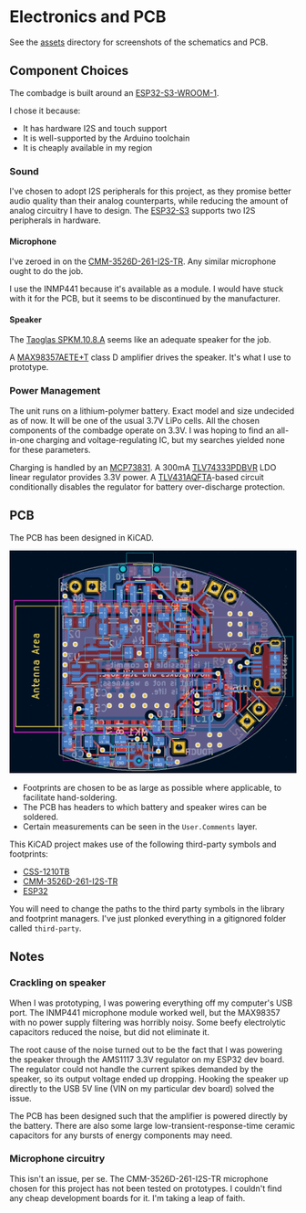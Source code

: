 # Electronics and PCB

See the [assets](assets) directory for screenshots of the schematics and PCB.

## Component Choices

The combadge is built around an [ESP32-S3-WROOM-1](https://www.espressif.com/en/support/download/documents/modules?keys=&field_type_tid%5B%5D=838).

I chose it because:

- It has hardware I2S and touch support
- It is well-supported by the Arduino toolchain
- It is cheaply available in my region

### Sound

I've chosen to adopt I2S peripherals for this project, as they promise better audio quality than their analog counterparts, while reducing the amount of analog circuitry I have to design.
The [ESP32-S3](https://docs.espressif.com/projects/esp-idf/en/latest/esp32s3/api-reference/peripherals/i2s.html) supports two I2S peripherals in hardware.

#### Microphone

I've zeroed in on the [CMM-3526D-261-I2S-TR](https://www.cuidevices.com/product/audio/microphones/mems-microphones/cmm-3526d-261-i2s-tr).
Any similar microphone ought to do the job.

I use the INMP441 because it's available as a module. I would have stuck with it for the PCB, but it seems to be discontinued by the manufacturer.

#### Speaker

The [Taoglas SPKM.10.8.A](https://www.taoglas.com/product/10-mm-round-miniature-speaker-500mw/) seems like an adequate speaker for the job.

A [MAX98357AETE+T](https://www.analog.com/en/products/max98357a.html#product-overview) class D amplifier drives the speaker.
It's what I use to prototype.

### Power Management

The unit runs on a lithium-polymer battery. Exact model and size undecided as of now. It will be one of the usual 3.7V LiPo cells.
All the chosen components of the combadge operate on 3.3V. I was hoping to find an all-in-one charging and voltage-regulating IC, but my searches yielded none for these parameters.

Charging is handled by an [MCP73831](https://www.microchip.com/en-us/product/MCP73831).
A 300mA [TLV74333PDBVR](https://www.ti.com/product/TLV743P/part-details/TLV74333PDBVR) LDO linear regulator provides 3.3V power.
A [TLV431AQFTA](https://www.diodes.com/assets/Datasheets/TLV431Q.pdf)-based circuit conditionally disables the regulator for battery over-discharge protection.

## PCB

The PCB has been designed in KiCAD.

![PCB](assets/pcb.png)

- Footprints are chosen to be as large as possible where applicable, to facilitate hand-soldering.
- The PCB has headers to which battery and speaker wires can be soldered.
- Certain measurements can be seen in the `User.Comments` layer.

This KiCAD project makes use of the following third-party symbols and footprints:

- [CSS-1210TB](https://app.ultralibrarian.com/details/711a64f8-0773-11ed-b159-0a34d6323d74/Nidec-Copal-Electronics/CSS-1210TB?uid=38990419&exports=KiCAD&open=exports)
- [CMM-3526D-261-I2S-TR](https://www.cuidevices.com/product/resource/pcbfootprint/cmm-3526d-261-i2s-tr)
- [ESP32](https://github.com/espressif/kicad-libraries)

You will need to change the paths to the third party symbols in the library and footprint managers. I've just plonked everything in a gitignored folder called `third-party`.

## Notes

### Crackling on speaker

When I was prototyping, I was powering everything off my computer's USB port. The INMP441 microphone module worked well, but the MAX98357 with no power supply filtering was horribly noisy.
Some beefy electrolytic capacitors reduced the noise, but did not eliminate it.

The root cause of the noise turned out to be the fact that I was powering the speaker through the AMS1117 3.3V regulator on my ESP32 dev board.
The regulator could not handle the current spikes demanded by the speaker, so its output voltage ended up dropping.
Hooking the speaker up directly to the USB 5V line (VIN on my particular dev board) solved the issue.

The PCB has been designed such that the amplifier is powered directly by the battery.
There are also some large low-transient-response-time ceramic capacitors for any bursts of energy components may need.

### Microphone circuitry

This isn't an issue, per se. The CMM-3526D-261-I2S-TR microphone chosen for this project has not been tested on prototypes.
I couldn't find any cheap development boards for it. I'm taking a leap of faith.
